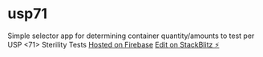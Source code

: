 # usp71
Simple selector app for determining container quantity/amounts to test per USP <71> Sterility Tests
[Hosted on Firebase](https://usp71helper.firebaseapp.com/)
[Edit on StackBlitz ⚡️](https://stackblitz.com/edit/usp71)
